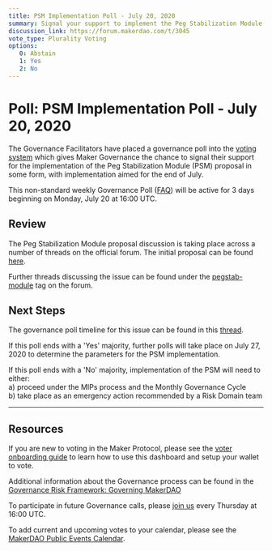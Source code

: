 ```yaml
---
title: PSM Implementation Poll - July 20, 2020
summary: Signal your support to implement the Peg Stabilization Module proposal in some form, targeting implementation at the end of July.
discussion_link: https://forum.makerdao.com/t/3045
vote_type: Plurality Voting
options:
   0: Abstain
   1: Yes
   2: No
---
```

# Poll: PSM Implementation Poll - July 20, 2020

The Governance Facilitators have placed a governance poll into the [voting system](https://vote.makerdao.com/polling) which gives Maker Governance the chance to signal their support for the implementation of the Peg Stabilization Module (PSM) proposal in some form, with implementation aimed for the end of July.

This non-standard weekly Governance Poll ([FAQ](https://community-development.makerdao.com/makerdao-mcd-faqs/faqs#governance)) will be active for 3 days beginning on Monday, July 20 at 16:00 UTC.

## Review

The Peg Stabilization Module proposal discussion is taking place across a number of threads on the official forum. The initial proposal can be found [here](https://forum.makerdao.com/t/3045). 

Further threads discussing the issue can be found under the [pegstab-module](https://forum.makerdao.com/tag/pegstab-module) tag on the forum.

## Next Steps

The governance poll timeline for this issue can be found in this [thread](https://forum.makerdao.com/t/3204). 

If this poll ends with a 'Yes' majority, further polls will take place on July 27, 2020 to determine the parameters for the PSM implementation.

If this poll ends with a 'No' majority, implementation of the PSM will need to either:  
a) proceed under the MIPs process and the Monthly Governance Cycle  
b) take place as an emergency action recommended by a Risk Domain team

---

## Resources

If you are new to voting in the Maker Protocol, please see the [voter onboarding guide](https://community-development.makerdao.com/onboarding/voter-onboarding) to learn how to use this dashboard and setup your wallet to vote.

Additional information about the Governance process can be found in the [Governance Risk Framework: Governing MakerDAO](https://community-development.makerdao.com/governance/governance-risk-framework)

To participate in future Governance calls, please [join us](https://community-development.makerdao.com/governance/governance-and-risk-meetings) every Thursday at 16:00 UTC.

To add current and upcoming votes to your calendar, please see the [MakerDAO Public Events Calendar](https://calendar.google.com/calendar/embed?src=makerdao.com_3efhm2ghipksegl009ktniomdk%40group.calendar.google.com&ctz=America%2FLos_Angeles).

